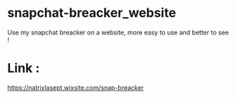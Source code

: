 # snapchat-breacker_website
Use my snapchat breacker on a website, more easy to use and better to see !



# Link :
https://natrixlasept.wixsite.com/snap-breacker
